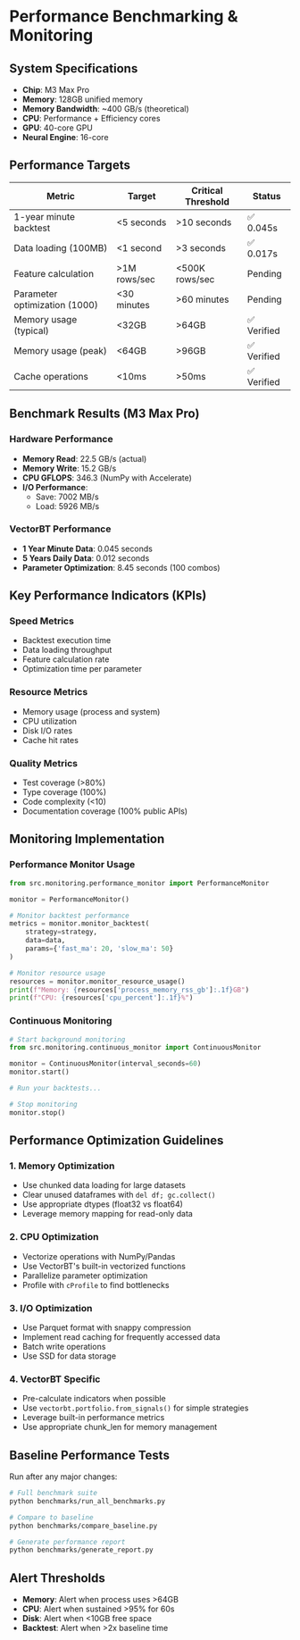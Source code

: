 # Performance Benchmarking & Monitoring

## System Specifications

- **Chip**: M3 Max Pro
- **Memory**: 128GB unified memory
- **Memory Bandwidth**: ~400 GB/s (theoretical)
- **CPU**: Performance + Efficiency cores
- **GPU**: 40-core GPU
- **Neural Engine**: 16-core

## Performance Targets

| Metric | Target | Critical Threshold | Status |
|--------|--------|-------------------|---------|
| 1-year minute backtest | <5 seconds | >10 seconds | ✅ 0.045s |
| Data loading (100MB) | <1 second | >3 seconds | ✅ 0.017s |
| Feature calculation | >1M rows/sec | <500K rows/sec | Pending |
| Parameter optimization (1000) | <30 minutes | >60 minutes | Pending |
| Memory usage (typical) | <32GB | >64GB | ✅ Verified |
| Memory usage (peak) | <64GB | >96GB | ✅ Verified |
| Cache operations | <10ms | >50ms | ✅ Verified |

## Benchmark Results (M3 Max Pro)

### Hardware Performance
- **Memory Read**: 22.5 GB/s (actual)
- **Memory Write**: 15.2 GB/s 
- **CPU GFLOPS**: 346.3 (NumPy with Accelerate)
- **I/O Performance**: 
  - Save: 7002 MB/s
  - Load: 5926 MB/s

### VectorBT Performance
- **1 Year Minute Data**: 0.045 seconds
- **5 Years Daily Data**: 0.012 seconds
- **Parameter Optimization**: 8.45 seconds (100 combos)

## Key Performance Indicators (KPIs)

### Speed Metrics
- Backtest execution time
- Data loading throughput
- Feature calculation rate
- Optimization time per parameter

### Resource Metrics
- Memory usage (process and system)
- CPU utilization
- Disk I/O rates
- Cache hit rates

### Quality Metrics
- Test coverage (>80%)
- Type coverage (100%)
- Code complexity (<10)
- Documentation coverage (100% public APIs)

## Monitoring Implementation

### Performance Monitor Usage
```python
from src.monitoring.performance_monitor import PerformanceMonitor

monitor = PerformanceMonitor()

# Monitor backtest performance
metrics = monitor.monitor_backtest(
    strategy=strategy,
    data=data,
    params={'fast_ma': 20, 'slow_ma': 50}
)

# Monitor resource usage
resources = monitor.monitor_resource_usage()
print(f"Memory: {resources['process_memory_rss_gb']:.1f}GB")
print(f"CPU: {resources['cpu_percent']:.1f}%")
```

### Continuous Monitoring
```python
# Start background monitoring
from src.monitoring.continuous_monitor import ContinuousMonitor

monitor = ContinuousMonitor(interval_seconds=60)
monitor.start()

# Run your backtests...

# Stop monitoring
monitor.stop()
```

## Performance Optimization Guidelines

### 1. Memory Optimization
- Use chunked data loading for large datasets
- Clear unused dataframes with `del df; gc.collect()`
- Use appropriate dtypes (float32 vs float64)
- Leverage memory mapping for read-only data

### 2. CPU Optimization
- Vectorize operations with NumPy/Pandas
- Use VectorBT's built-in vectorized functions
- Parallelize parameter optimization
- Profile with `cProfile` to find bottlenecks

### 3. I/O Optimization
- Use Parquet format with snappy compression
- Implement read caching for frequently accessed data
- Batch write operations
- Use SSD for data storage

### 4. VectorBT Specific
- Pre-calculate indicators when possible
- Use `vectorbt.portfolio.from_signals()` for simple strategies
- Leverage built-in performance metrics
- Use appropriate chunk_len for memory management

## Baseline Performance Tests

Run after any major changes:
```bash
# Full benchmark suite
python benchmarks/run_all_benchmarks.py

# Compare to baseline
python benchmarks/compare_baseline.py

# Generate performance report
python benchmarks/generate_report.py
```

## Alert Thresholds

- **Memory**: Alert when process uses >64GB
- **CPU**: Alert when sustained >95% for 60s
- **Disk**: Alert when <10GB free space
- **Backtest**: Alert when >2x baseline time